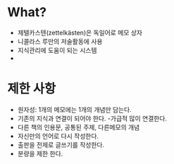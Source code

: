 # What?
- 제텔카스텐(zettelkästen)은 독일어로 메모 상자
- 니콜라스 루만의 저술활동에 사용
- 지식관리에 도움이 되는 시스템
-
# 제한 사항
- 원자성: 1개의 메모에는 1개의 개념만 담는다.
- 기존의 지식과 연결이 되어야 한다. -가급적 많이 연결한다.
- 다른 책의 인용문, 공통된 주제, 다른메모의 개념
- 자신만의 언어로 다시 작성한다.
- 출판을 전제로 글쓰기를 작성한다. 
- 분량을 제한 한다. 